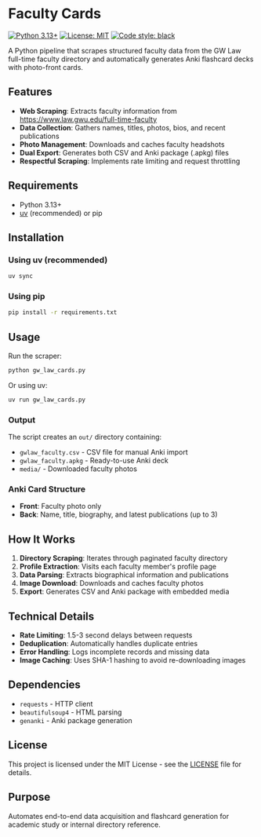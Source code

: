 # Faculty Cards

[![Python 3.13+](https://img.shields.io/badge/python-3.13+-blue.svg)](https://www.python.org/downloads/)
[![License: MIT](https://img.shields.io/badge/License-MIT-yellow.svg)](https://opensource.org/licenses/MIT)
[![Code style: black](https://img.shields.io/badge/code%20style-black-000000.svg)](https://github.com/psf/black)

A Python pipeline that scrapes structured faculty data from the GW Law full-time faculty directory and automatically generates Anki flashcard decks with photo-front cards.

## Features

- **Web Scraping**: Extracts faculty information from https://www.law.gwu.edu/full-time-faculty
- **Data Collection**: Gathers names, titles, photos, bios, and recent publications
- **Photo Management**: Downloads and caches faculty headshots
- **Dual Export**: Generates both CSV and Anki package (.apkg) files
- **Respectful Scraping**: Implements rate limiting and request throttling

## Requirements

- Python 3.13+
- [uv](https://github.com/astral-sh/uv) (recommended) or pip

## Installation

### Using uv (recommended)

```bash
uv sync
```

### Using pip

```bash
pip install -r requirements.txt
```

## Usage

Run the scraper:

```bash
python gw_law_cards.py
```

Or using uv:

```bash
uv run gw_law_cards.py
```

### Output

The script creates an `out/` directory containing:

- `gwlaw_faculty.csv` - CSV file for manual Anki import
- `gwlaw_faculty.apkg` - Ready-to-use Anki deck
- `media/` - Downloaded faculty photos

### Anki Card Structure

- **Front**: Faculty photo only
- **Back**: Name, title, biography, and latest publications (up to 3)

## How It Works

1. **Directory Scraping**: Iterates through paginated faculty directory
2. **Profile Extraction**: Visits each faculty member's profile page
3. **Data Parsing**: Extracts biographical information and publications
4. **Image Download**: Downloads and caches faculty photos
5. **Export**: Generates CSV and Anki package with embedded media

## Technical Details

- **Rate Limiting**: 1.5-3 second delays between requests
- **Deduplication**: Automatically handles duplicate entries
- **Error Handling**: Logs incomplete records and missing data
- **Image Caching**: Uses SHA-1 hashing to avoid re-downloading images

## Dependencies

- `requests` - HTTP client
- `beautifulsoup4` - HTML parsing
- `genanki` - Anki package generation

## License

This project is licensed under the MIT License - see the [LICENSE](LICENSE) file for details.

## Purpose

Automates end-to-end data acquisition and flashcard generation for academic study or internal directory reference.
